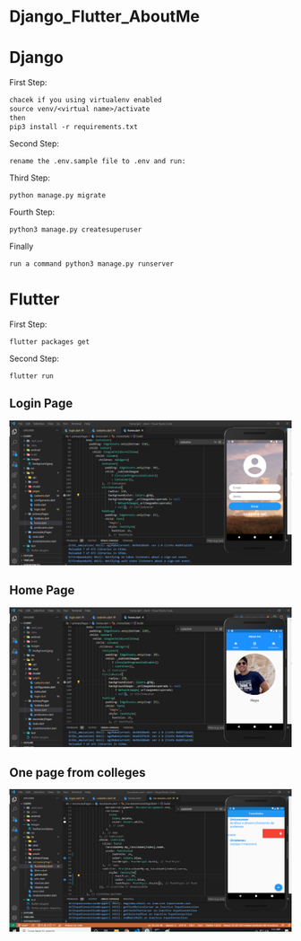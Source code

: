 # Django_Flutter_AboutMe

# Django


First Step:

    chacek if you using virtualenv enabled 
    source venv/<virtual name>/activate
    then
    pip3 install -r requirements.txt
        
Second Step:

    rename the .env.sample file to .env and run:

Third Step:

    python manage.py migrate

Fourth Step:

    python3 manage.py createsuperuser
  
Finally

    run a command python3 manage.py runserver
    
    
# Flutter


First Step:

    flutter packages get
        
Second Step:

    flutter run

## Login Page

    
<img src="server/imagens/Login.png" alt="">


## Home Page


<img src="server/imagens/Home.png" alt="">


## One page from colleges


<img src="server/imagens/Slide.png" alt="">
